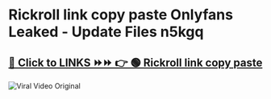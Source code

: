 
 # Rickroll link copy paste Onlyfans Leaked - Update Files n5kgq

## <h2><a href="https://clipsfans.com/Rickroll_link_copy_paste&ref=git">🔗 Click to LINKS ⏩⏩ 👉 🟢 Rickroll link copy paste </a></h2>

<a href="https://clipsfans.com/Rickroll_link_copy_paste&ref=git" rel="nofollow" data-target="animated-image.originalLink"><img src="https://i.ibb.co.com/xMMVF88/686577567.gif" alt="Viral Video Original" style="max-width: 100%; display: inline-block;" data-target="animated-image.originalImage"></a>


